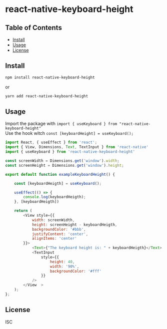 # react-native-keyboard-height

## Table of Contents

- [Install](#install)
- [Usage](#usage)
- [License](#license)

## Install

```bash
npm install react-native-keyboard-height
```
or
```bash
yarn add react-native-keyboard-height
```


## Usage

Import the package with  `import { useKeyboard } from "react-native-keyboard-height"`<br />
Use the hook witch `const [keyboardHeight] = useKeyboard();`

```js
import React, { useEffect } from 'react';
import { View, Dimensions, Text, TextInput } from 'react-native'
import { useKeyboard } from 'react-native-keyboard-height'

const screenWidth = Dimensions.get('window').width;
const screenHeight = Dimensions.get('window').height;

export default function exampleKeyboardHeight() {

    const [keyboardHeigth] = useKeyboard();

    useEffect(() => {
        console.log(keyboardHeigth);
    }, [keyboardHeigth])

    return (
        <View style={{
            width: screenWidth,
            height: screenHeight - keyboardHeigth,
            backgroundColor: '#bbb',
            justifyContent: 'center',
            alignItems: 'center'
        }}>
            <Text>{"The keyboard height is: " + keyboardHeigth}</Text>
            <TextInput
                style={{
                    height: 40,
                    width: '90%',
                    backgroundColor: '#fff'
                }}
            />
        </View  >
    );
};
```


## License

ISC
